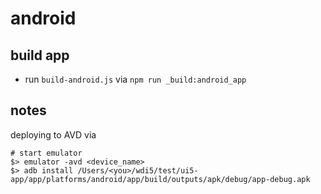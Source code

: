 # android

## build app 

-   run `build-android.js` via `npm run _build:android_app`

## notes

deploying to AVD via
```shell
# start emulator
$> emulator -avd <device_name>
$> adb install /Users/<you>/wdi5/test/ui5-app/app/platforms/android/app/build/outputs/apk/debug/app-debug.apk
```
